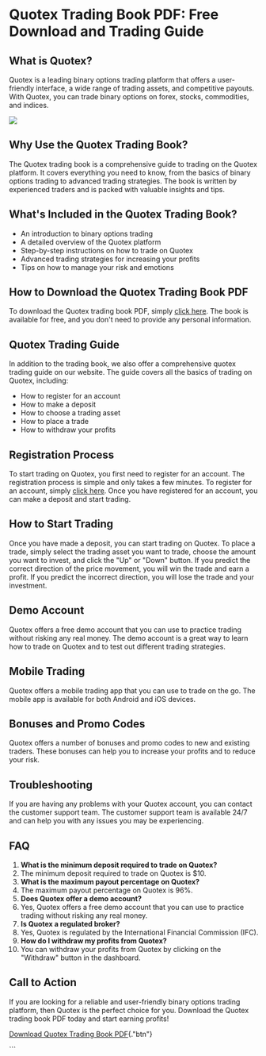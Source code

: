 # Quotex Trading Book PDF: Free Download and Trading Guide

## What is Quotex?

Quotex is a leading binary options trading platform that offers a
user-friendly interface, a wide range of trading assets, and competitive
payouts. With Quotex, you can trade binary options on forex, stocks,
commodities, and indices.

[![](https://static.quotex.io/files/4_en/300_250.jpg)](https://traff.sbs/brokerqxlid)

## Why Use the Quotex Trading Book?

The Quotex trading book is a comprehensive guide to trading on the
Quotex platform. It covers everything you need to know, from the basics
of binary options trading to advanced trading strategies. The book is
written by experienced traders and is packed with valuable insights and
tips.

## What\'s Included in the Quotex Trading Book?

-   An introduction to binary options trading
-   A detailed overview of the Quotex platform
-   Step-by-step instructions on how to trade on Quotex
-   Advanced trading strategies for increasing your profits
-   Tips on how to manage your risk and emotions

## How to Download the Quotex Trading Book PDF

To download the Quotex trading book PDF, simply [click
here](\%22https://traff.sbs/brokerqxsignup\%22). The book is available
for free, and you don\'t need to provide any personal information.

## Quotex Trading Guide

In addition to the trading book, we also offer a comprehensive quotex
trading guide on our website. The guide covers all the basics of trading
on Quotex, including:

-   How to register for an account
-   How to make a deposit
-   How to choose a trading asset
-   How to place a trade
-   How to withdraw your profits

## Registration Process

To start trading on Quotex, you first need to register for an account.
The registration process is simple and only takes a few minutes. To
register for an account, simply [click
here](\%22https://traff.sbs/brokerqxsignup\%22). Once you have
registered for an account, you can make a deposit and start trading.

## How to Start Trading

Once you have made a deposit, you can start trading on Quotex. To place
a trade, simply select the trading asset you want to trade, choose the
amount you want to invest, and click the "Up" or "Down"
button. If you predict the correct direction of the price movement, you
will win the trade and earn a profit. If you predict the incorrect
direction, you will lose the trade and your investment.

## Demo Account

Quotex offers a free demo account that you can use to practice trading
without risking any real money. The demo account is a great way to learn
how to trade on Quotex and to test out different trading strategies.

## Mobile Trading

Quotex offers a mobile trading app that you can use to trade on the go.
The mobile app is available for both Android and iOS devices.

## Bonuses and Promo Codes

Quotex offers a number of bonuses and promo codes to new and existing
traders. These bonuses can help you to increase your profits and to
reduce your risk.

## Troubleshooting

If you are having any problems with your Quotex account, you can contact
the customer support team. The customer support team is available 24/7
and can help you with any issues you may be experiencing.

## FAQ

1.  **What is the minimum deposit required to trade on Quotex?**
2.  The minimum deposit required to trade on Quotex is \$10.
3.  **What is the maximum payout percentage on Quotex?**
4.  The maximum payout percentage on Quotex is 96%.
5.  **Does Quotex offer a demo account?**
6.  Yes, Quotex offers a free demo account that you can use to practice
    trading without risking any real money.
7.  **Is Quotex a regulated broker?**
8.  Yes, Quotex is regulated by the International Financial Commission
    (IFC).
9.  **How do I withdraw my profits from Quotex?**
10. You can withdraw your profits from Quotex by clicking on the
    "Withdraw" button in the dashboard.

## Call to Action

If you are looking for a reliable and user-friendly binary options
trading platform, then Quotex is the perfect choice for you. Download
the Quotex trading book PDF today and start earning profits!

[Download Quotex Trading Book
PDF](\%22https://traff.sbs/brokerqxsignup\%22){."btn"}

\`\`\`

